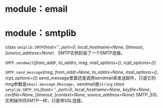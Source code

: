 # module：email



# module：smtplib

*class* `smtplib.SMTP`(*host=''*, *port=0*, *local_hostname=None*, [*timeout*, ]*source_address=None*）
	SMTP实例封装了一个SMTP连接。

`SMTP.sendmail`(*from_addr*, *to_addrs*, *msg*, *mail_options=()*, *rcpt_options=()*)
	
`SMTP.send_message`(*msg*, *from_addr=None*, *to_addrs=None*, *mail_options=()*, *rcpt_options=()*)
	send_message里面还是调用sendmail来发送邮件，只是它的msg参数是`email.message.Message`，sendmail是`string`
*class* `smtplib.SMTP_SSL`(*host=''*, *port=0*, *local_hostname=None*, *keyfile=None*, *certfile=None*, [*timeout*, ]*context=None*, *source_address=None*)
	SMTP_SSL实例操作同SMTP一样，只是带SSL连接。

